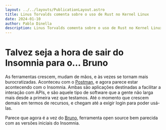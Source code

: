 ```yaml
---
layout: ../../layouts/PublicationLayout.astro
title: Linus Torvalds comenta sobre o uso de Rust no Kernel Linux
date: 2024-01-10
author: Pablo Dinella
description: Linus Torvalds comenta sobre o uso de Rust no Kernel Linux e seu papel no desenvolvimento.
--- 
```


# Talvez seja a hora de sair do Insomnia para o... Bruno

As ferramentas crescem, mudam de mãos, e às vezes se tornam mais burocratizadas. Aconteceu com o [Postman](https://www.postman.com/), e agora parece estar acontecendo com o Insomnia. Ambas são aplicações destinadas a facilitar a interação com APIs, e são aquele tipo de software que a gente não larga mais desde a primeira vez que testamos. Até o momento que crescem demais em termos de recursos, e chegam até a exigir login para poder usá-las.

Parece que agora é a vez do [Bruno](https://www.usebruno.com/), ferramenta open source bem parecida com as versões iniciais do Insomnia.
<!--stackedit_data:
eyJoaXN0b3J5IjpbLTIwMjExNTMzMCwtMjA3NTM3NTYyNV19
-->